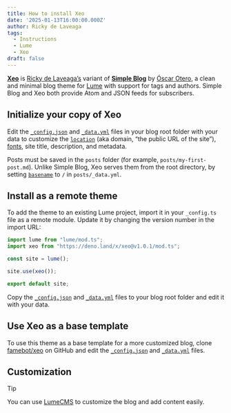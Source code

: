 ```yaml
---
title: How to install Xeo
date: '2025-01-13T16:00:00.000Z'
author: Ricky de Laveaga
tags:
  - Instructions
  - Lume
  - Xeo
draft: false
---
```


[**Xeo**](https://github.com/famebot/xeo) is
[Ricky de Laveaga’s](https://rdela.com/) variant of
[**Simple Blog**](https://lume.land/theme/simple-blog/) by
[Óscar Otero](https://oscarotero.com/), a clean and minimal blog theme for
[Lume](https://lume.land/) with support for tags and authors. Simple Blog and
Xeo both provide Atom and JSON feeds for&nbsp;subscribers.

<!--more-->

<!--
The **fastest and easiest** way to configure this theme is the
[Lume init command](https://deno.land/x/lume_init), which you can also copy
easily from the [Simple Blog theme page](https://lume.land/theme/simple-blog/).
Running:

```bash
deno run -A https://lume.land/init.ts --theme=simple-blog
```

will create a new project with Simple Blog configured.
-->

## Initialize your copy of Xeo

Edit the
[`_config.json`](https://github.com/famebot/xeo/blob/trunk/_config.json) and
[`_data.yml`](https://github.com/famebot/xeo/blob/trunk/_data.yml) files in your
blog root folder with your data to customize the
[`location`](https://lume.land/docs/configuration/config-file/#location) (aka
domain, “the public URL of the site”), [fonts](/differences/#typography), site
title, description, and&nbsp;metadata.

Posts must be saved in the `posts` folder (for example,
`posts/my-first-post.md`). Unlike Simple Blog, Xeo serves them from the root
directory, by setting
[`basename`](https://lume.land/docs/creating-pages/urls/#basename) to `/` in
`posts/_data.yml`.

## Install as a remote theme

To add the theme to an existing Lume project, import it in your `_config.ts`
file as a remote module. Update it by changing the version number in the import
URL:

```ts
import lume from "lume/mod.ts";
import xeo from "https://deno.land/x/xeo@v1.0.1/mod.ts";

const site = lume();

site.use(xeo());

export default site;
```

Copy the
[`_config.json`](https://github.com/famebot/xeo/blob/trunk/_config.json) and
[`_data.yml`](https://github.com/famebot/xeo/blob/trunk/_data.yml) files to your
blog root folder and edit it with your data.

## Use Xeo as a base template

To use this theme as a base template for a more customized blog, clone
[famebot/xeo](https://github.com/famebot/xeo) on GitHub and edit the
[`_config.json`](https://github.com/famebot/xeo/blob/trunk/_config.json) and
[`_data.yml`](https://github.com/famebot/xeo/blob/trunk/_data.yml) files.

## Customization

> [!tip]
>
> You can use [LumeCMS](https://lume.land/cms) to customize the blog and add
> content&nbsp;easily.
